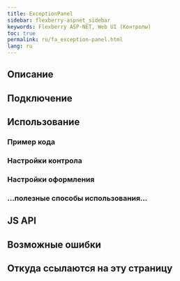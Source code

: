 ```yaml
---
title: ExceptionPanel
sidebar: flexberry-aspnet_sidebar
keywords: Flexberry ASP-NET, Web UI (Контролы)
toc: true
permalink: ru/fa_exception-panel.html
lang: ru
---
```


## Описание

## Подключение

## Использование

### Пример кода

### Настройки контрола

### Настройки оформления

### ...полезные способы использования...

## JS API

## Возможные ошибки
 
## Откуда ссылаются на эту страницу
 